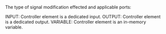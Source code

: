 The type of signal modification effected and applicable ports:

INPUT: Controller element is a dedicated input.
OUTPUT: Controller element is a dedicated output.
VARIABLE: Controller element is an in-memory variable.